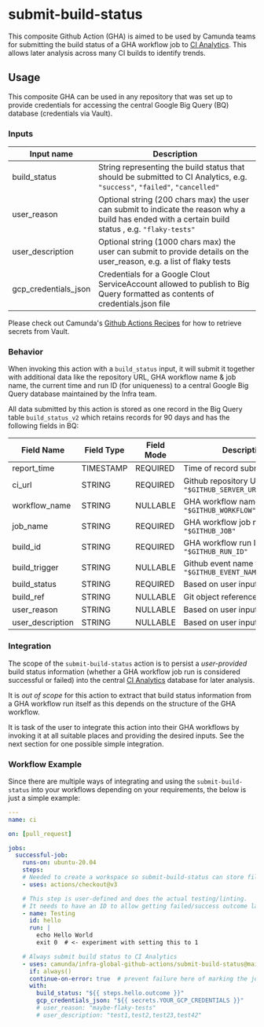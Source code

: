 # submit-build-status

This composite Github Action (GHA) is aimed to be used by Camunda teams for submitting the build status of a GHA workflow job to [CI Analytics](https://confluence.camunda.com/display/HAN/CI+Analytics). This allows later analysis across many CI builds to identify trends.

## Usage

This composite GHA can be used in any repository that was set up to provide credentials for accessing the central Google Big Query (BQ) database (credentials via Vault).

### Inputs

| Input name           | Description                                        |
|----------------------|----------------------------------------------------|
| build_status         | String representing the build status that should be submitted to CI Analytics, e.g. `"success"`, `"failed"`, `"cancelled"` |
| user_reason          | Optional string (200 chars max) the user can submit to indicate the reason why a build has ended with a certain build status , e.g. `"flaky-tests"` |
| user_description     | Optional string (1000 chars max) the user can submit to provide details on the user_reason, e.g. a list of flaky tests |
| gcp_credentials_json | Credentials for a Google Clout ServiceAccount allowed to publish to Big Query formatted as contents of credentials.json file |

Please check out Camunda's [Github Actions Recipes](https://github.com/camunda/github-actions-recipes#secrets=) for how to retrieve secrets from Vault.

### Behavior

When invoking this action with a `build_status` input, it will submit it together with additional data like the repository URL, GHA workflow name & job name, the current time and run ID (for uniqueness) to a central Google Big Query database maintained by the Infra team.

All data submitted by this action is stored as one record in the Big Query table `build_status_v2` which retains records for 90 days and has the following fields in BQ:

| Field Name       | Field Type | Field Mode | Description/Purpose |
|------------------|------------|------------|---------------------|
| report_time      | TIMESTAMP  | REQUIRED   | Time of record submission |
| ci_url           | STRING     | REQUIRED   | Github repository URL from `"$GITHUB_SERVER_URL/$GITHUB_REPOSITORY"` |
| workflow_name    | STRING     | NULLABLE   | GHA workflow name from `"$GITHUB_WORKFLOW"` |
| job_name         | STRING     | REQUIRED   | GHA workflow job name from `"$GITHUB_JOB"` |
| build_id         | STRING     | REQUIRED   | GHA workflow run ID from `"$GITHUB_RUN_ID"` |
| build_trigger    | STRING     | NULLABLE   | Github event name from `"$GITHUB_EVENT_NAME"` |
| build_status     | STRING     | REQUIRED   | Based on user input |
| build_ref        | STRING     | NULLABLE   | Git object reference from `"$GITHUB_REF"` |
| user_reason      | STRING     | NULLABLE   | Based on user input |
| user_description | STRING     | NULLABLE   | Based on user input |


### Integration

The scope of the `submit-build-status` action is to persist a *user-provided* build status information (whether a GHA workflow job run is considered successful or failed) into the central [CI Analytics](https://confluence.camunda.com/display/HAN/CI+Analytics) database for later analysis.

It is _out of scope_ for this action to extract that build status information from a GHA workflow run itself as this depends on the structure of the GHA workflow.

It is task of the user to integrate this action into their GHA workflows by invoking it at all suitable places and providing the desired inputs. See the next section for one possible simple integration.

### Workflow Example

Since there are multiple ways of integrating and using the `submit-build-status` into your workflows depending on your requirements, the below is just a simple example:

```yaml
---
name: ci

on: [pull_request]

jobs:
  successful-job:
    runs-on: ubuntu-20.04
    steps:
    # Needed to create a workspace so submit-build-status can store files!
    - uses: actions/checkout@v3

    # This step is user-defined and does the actual testing/linting.
    # It needs to have an ID to allow getting failed/success outcome later.
    - name: Testing
      id: hello
      run: |
        echo Hello World
        exit 0  # <- experiment with setting this to 1

    # Always submit build status to CI Analytics
    - uses: camunda/infra-global-github-actions/submit-build-status@main
      if: always()
      continue-on-error: true  # prevent failure here of marking the job as failed
      with:
        build_status: "${{ steps.hello.outcome }}"
        gcp_credentials_json: "${{ secrets.YOUR_GCP_CREDENTIALS }}"
        # user_reason: "maybe-flaky-tests"
        # user_description: "test1,test2,test23,test42"
```

